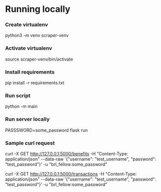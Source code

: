 # Running locally
### Create virtualenv
python3 -m venv scraper-venv

### Activate virtualenv
source scraper-venv/bin/activate

### Install requirements
pip install -r requirements.txt 

### Run script
python -m main

### Run server locally
PASSSWORD=some_password flask run

### Sample curl request
curl -X GET http://127.0.0.1:5000/benefits  -H "Content-Type: application/json" --data-raw '{"username": "test_username", "password": "test_password"}' -u "brl_fellow:some_password"

curl -X GET http://127.0.0.1:5000/transactions  -H "Content-Type: application/json" --data-raw '{"username": "test_username", "password": "test_password"}' -u "brl_fellow:some_password"
